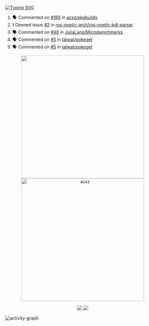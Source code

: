 [![Typing SVG](https://readme-typing-svg.herokuapp.com?size=16&color=AFFFA3&multiline=true&height=75&lines=contributing+to+robotics%2Faerospace%2Fml%2Fgpu+software;packaging+it+for+archlinux;ricer)](https://git.io/typing-svg)

<!--START_SECTION:activity-->
1. 🗣 Commented on [#180](https://github.com/acxz/pkgbuilds/issues/180) in [acxz/pkgbuilds](https://github.com/acxz/pkgbuilds)
2. ❗️ Opened issue [#2](https://github.com/ros-noetic-arch/ros-noetic-kdl-parser/issues/2) in [ros-noetic-arch/ros-noetic-kdl-parser](https://github.com/ros-noetic-arch/ros-noetic-kdl-parser)
3. 🗣 Commented on [#48](https://github.com/JuliaLang/Microbenchmarks/issues/48) in [JuliaLang/Microbenchmarks](https://github.com/JuliaLang/Microbenchmarks)
4. 🗣 Commented on [#5](https://github.com/talwat/pokeget/issues/5) in [talwat/pokeget](https://github.com/talwat/pokeget)
5. 🗣 Commented on [#5](https://github.com/talwat/pokeget/issues/5) in [talwat/pokeget](https://github.com/talwat/pokeget)
<!--END_SECTION:activity-->

<p align="center">
  <img width="400em" src=https://github-readme-stats.vercel.app/api?username=acxz&include_all_commits=true&show_icons=true />
  <img width="400em" src="https://github-readme-streak-stats.herokuapp.com/?user=acxz&" alt="acxz" />
</p>

<p align="center">
  <img src=https://github-readme-stats.vercel.app/api/top-langs/?username=acxz&layout=compact />
  <img src=https://github-profile-trophy.vercel.app/?username=acxz&row=2&column=4 />
</p>

![activity-graph](https://activity-graph.herokuapp.com/graph?username=acxz&theme=aqua)
